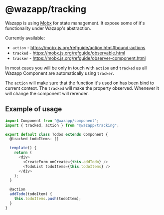 # @wazapp/tracking

Wazapp is using [Mobx](https://mobx.js.org) for state management. It expose some of it's functionality under Wazapp's abstraction.

Currently available:
- `action` - https://mobx.js.org/refguide/action.html#bound-actions
- `tracked` - https://mobx.js.org/refguide/observable.html
- `tracker` - https://mobx.js.org/refguide/observer-component.html

In most cases you will be only in touch with `action` and `tracked` as all Wazapp Component are automatically using `tracker`.

The `action` will make sure that the function it's used on has been bind to current context.
The `tracked` will make the property observed. Whenever it will change the component will rerender.

## Example of usage

```typescript
import Component from "@wazapp/component";
import { tracked, action } from "@wazapp/tracking";

export default class Todos extends Component {
  @tracked todoItems: []

  template() {
    return (
      <div>
        <CreateForm onCreate={this.addTodo} />
        <TodoList todoItems={this.todoItems} />
      </div>
    );
  }

  @action
  addTodo(todoItem) {
    this.todoItems.push(todoItem);
  }
}
```